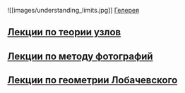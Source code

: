 ![[images/understanding_limits.jpg]] [Гелерея](https://miningwiki.ru/wiki/%D0%93%D0%B0%D0%BB%D0%B5%D1%80%D0%B5%D1%8F:%D0%A0%D0%BE%D0%BC%D0%B0%D0%BD_%D0%9C%D0%B8%D0%BD%D0%B8%D0%BD._%D0%94%D0%BD%D0%B5%D0%BC_%D1%81_%D0%BE%D0%B3%D0%BD%D0%B5%D0%BC)

## [Лекции по теории узлов](knots/README)
## [Лекции по методу фотографий](photography_method/README)
## [Лекции по геометрии Лобачевского](lobachevsky/README)

